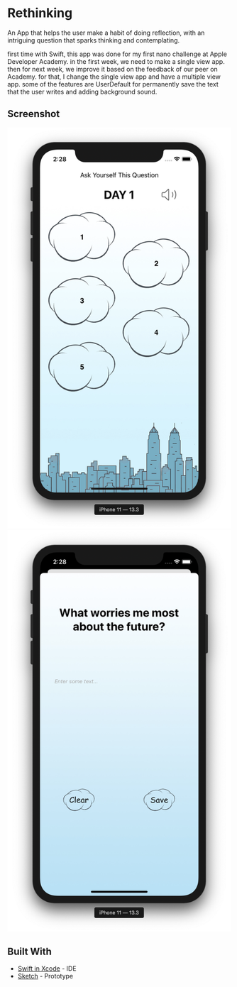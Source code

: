 # Rethinking

An App that helps the user make a habit of doing reflection, with an intriguing question that sparks thinking and contemplating.

first time with Swift, this app was done for my first nano challenge at Apple Developer Academy. in the first week, we need to make a single view app. then for next week, we improve it based on the feedback of our peer on Academy. for that, I change the single view app and have a multiple view app. some of the features are UserDefault for permanently save the text that the user writes and adding background sound.

## Screenshot
![Home Screen](https://github.com/PiresC/Rethinking/blob/master/Screenshot/Home%20page.png)
![Question Screen](https://github.com/PiresC/Rethinking/blob/master/Screenshot/Question%20page.png)

## Built With

* [Swift in Xcode](https://developer.apple.com/xcode/) - IDE
* [Sketch](https://www.sketch.com/) - Prototype

